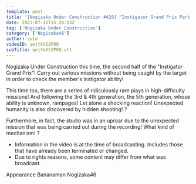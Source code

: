 ```yaml
---
template: post
title: '[Nogizaka Under Construction #420] "Instigator Grand Prix Part 2" 2023.07.16 OA'
date: 2023-07-16T15:29:13Z
tag: ['Nogizaka Under Construction']
category: ['Nogizaka46']
author: auto 
videoID: qejtkX52P0Q
subTitle: qejtkX52P0Q.vtt
---
```

Nogizaka Under Construction this time, the second half of the "Instigator Grand Prix"! Carry out various missions without being caught by the target in order to check the member's instigator ability!

This time too, there are a series of ridiculously rare plays in high-difficulty missions! And following the 3rd & 4th generation, the 5th generation, whose ability is unknown, rampages! Let alone a shocking reaction! Unexpected humanity is also discovered by hidden shooting! ?

Furthermore, in fact, the studio was in an uproar due to the unexpected mission that was being carried out during the recording! What kind of mechanism! ?

* Information in the video is at the time of broadcasting. Includes those that have already been terminated or changed.
* Due to rights reasons, some content may differ from what was broadcast.

Appearance
Bananaman Nogizaka46
